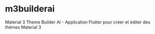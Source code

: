 # m3builderai
Material 3 Theme Builder AI - Application Flutter pour créer et éditer des thèmes Material 3
